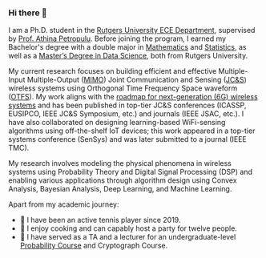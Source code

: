 ### Hi there 👋

I am a Ph.D. student in the [Rutgers University ECE Department](https://www.ece.rutgers.edu/), supervised by [Prof. Athina Petropulu](http://eceweb1.rutgers.edu/~cspl/). Before joining the program, I earned my Bachelor's degree with a double major in [Mathematics](https://www.math.rutgers.edu/) and [Statistics](https://statistics.rutgers.edu/), as well as a [Master’s Degree in Data Science](https://msds-stat.rutgers.edu/msdatascience), both from Rutgers University.  

My current research focuses on building efficient and effective Multiple-Input Multiple-Output ([MIMO](https://en.wikipedia.org/wiki/MIMO)) Joint Communication and Sensing ([JC&S](https://www.comsoc.org/publications/best-readings/integrated-sensing-and-communication-isac)) wireless systems using Orthogonal Time Frequency Space waveform ([OTFS](https://en.wikipedia.org/wiki/Orthogonal_Time_Frequency_Space)). My work aligns with the [roadmap for next-generation (6G) wireless systems](https://research.samsung.com/blog/All-set-for-6G) and has been published in top-tier JC&S conferences (ICASSP, EUSIPCO, IEEE JC&S Symposium, etc.) and journals (IEEE JSAC, etc.). I have also collaborated on designing learning-based WiFi-sensing algorithms using off-the-shelf IoT devices; this work appeared in a top-tier systems conference (SenSys) and was later submitted to a journal (IEEE TMC). 

My research involves modeling the physical phenomena in wireless systems using Probability Theory and Digital Signal Processing (DSP) and enabling various applications through algorithm design using Convex Analysis, Bayesian Analysis, Deep Learning, and Machine Learning.  

Apart from my academic journey:

- :tennis: I have been an active tennis player since 2019.
- :fork_and_knife: I enjoy cooking and can capably host a party for twelve people.
- :school_satchel: I have served as a TA and a lecturer for an undergraduate-level [Probability Course](https://github.com/kwang0913/MyLatex/tree/main/ECE226) and Cryptograph Course.
